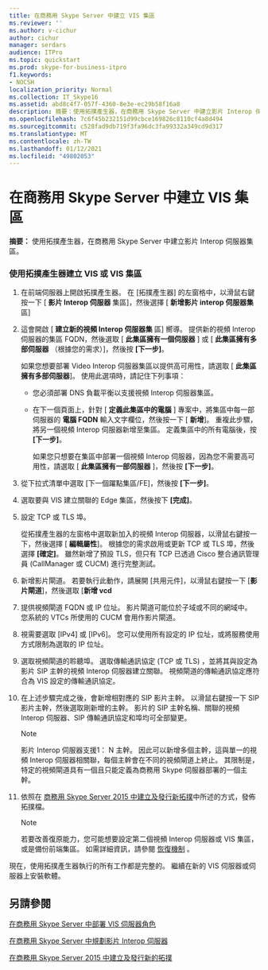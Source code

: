 ```yaml
---
title: 在商務用 Skype Server 中建立 VIS 集區
ms.reviewer: ''
ms.author: v-cichur
author: cichur
manager: serdars
audience: ITPro
ms.topic: quickstart
ms.prod: skype-for-business-itpro
f1.keywords:
- NOCSH
localization_priority: Normal
ms.collection: IT_Skype16
ms.assetid: abd8c4f7-057f-4360-8e3e-ec29b58f16a8
description: 摘要：使用拓撲產生器，在商務用 Skype Server 中建立影片 Interop 伺服器集區。
ms.openlocfilehash: 7c6f45b232151d99cbce169826c8110cf4a8d494
ms.sourcegitcommit: c528fad9db719f3fa96dc3fa99332a349cd9d317
ms.translationtype: MT
ms.contentlocale: zh-TW
ms.lasthandoff: 01/12/2021
ms.locfileid: "49802053"
---
```

# <a name="create-a-vis-pool-in-skype-for-business-server"></a>在商務用 Skype Server 中建立 VIS 集區
 
**摘要：** 使用拓撲產生器，在商務用 Skype Server 中建立影片 Interop 伺服器集區。
  
### <a name="create-a-vis-or-vis-pool-using-topology-builder"></a>使用拓撲產生器建立 VIS 或 VIS 集區

1. 在前端伺服器上開啟拓撲產生器。 在 [拓撲產生器] 的左窗格中，以滑鼠右鍵按一下 [ **影片 Interop 伺服器** 集區]，然後選擇 [ **新增影片 interop 伺服器集** 區] 
    
2. 這會開啟 [ **建立新的視頻 Interop 伺服器集** 區] 嚮導。 提供新的視頻 Interop 伺服器的集區 FQDN，然後選取 [ **此集區擁有一個伺服器** ] 或 [ **此集區擁有多部伺服器** （根據您的需求）]，然後按 **[下一步]**。
    
    如果您想要部署 Video Interop 伺服器集區以提供高可用性，請選取 [ **此集區擁有多部伺服器**]。 使用此選項時，請記住下列事項： 
    
    - 您必須部署 DNS 負載平衡以支援視頻 Interop 伺服器集區。 
    
   - 在下一個頁面上，針對 [ **定義此集區中的電腦** ] 專案中，將集區中每一部伺服器的 **電腦 FQDN** 輸入文字欄位，然後按一下 [ **新增**]。 重複此步驟，將另一個視頻 Interop 伺服器新增至集區。 定義集區中的所有電腦後，按 **[下一步]**。
    
     如果您只想要在集區中部署一個視頻 Interop 伺服器，因為您不需要高可用性，請選取 [ **此集區擁有一部伺服器** ]，然後按 **[下一步]**。
    
3. 從下拉式清單中選取 [下一個躍點集區/FE]，然後按 **[下一步]**。
    
4. 選取要與 VIS 建立關聯的 Edge 集區，然後按下 **[完成]**。
    
5. 設定 TCP 或 TLS 埠。
    
    從拓撲產生器的左窗格中選取新加入的視頻 Interop 伺服器，以滑鼠右鍵按一下，然後選擇 [ **編輯屬性**]。 根據您的需求啟用或更新 TCP 或 TLS 埠，然後選擇 **[確定]**。 雖然新增了預設 TLS，但只有 TCP 已透過 Cisco 整合通訊管理員 (CallManager 或 CUCM) 進行完整測試。
    
6. 新增影片閘道。 若要執行此動作，請展開 [共用元件]，以滑鼠右鍵按一下 [**影片閘道**]，然後選取 [**新增 vcd**
    
7. 提供視頻閘道 FQDN 或 IP 位址。 影片閘道可能位於子域或不同的網域中。 您系統的 VTCs 所使用的 CUCM 會用作影片閘道。
    
8. 視需要選取 [IPv4] 或 [IPv6]。 您可以使用所有設定的 IP 位址，或將服務使用方式限制為選取的 IP 位址。
    
9. 選取視頻閘道的聆聽埠。 選取傳輸通訊協定 (TCP 或 TLS) ，並將其與設定為影片 SIP 主幹的視頻 Interop 伺服器建立關聯。 視頻閘道的傳輸通訊協定應符合為 VIS 設定的傳輸通訊協定。
    
10. 在上述步驟完成之後，會新增相對應的 SIP 影片主幹。 以滑鼠右鍵按一下 SIP 影片主幹，然後選取剛新增的主幹。 影片的 SIP 主幹名稱、關聯的視頻 Interop 伺服器、SIP 傳輸通訊協定和埠均可全部變更。 
    
    > [!NOTE]
    >  影片 Interop 伺服器支援1： N 主幹。 因此可以新增多個主幹，這與單一的視頻 Interop 伺服器相關聯，每個主幹會在不同的視頻閘道上終止。 其限制是，特定的視頻閘道具有一個且只能定義為商務用 Skype 伺服器部署的一個主幹。
  
11. 依照在 [商務用 Skype Server 2015 中建立及發行新拓撲](../../deploy/install/create-and-publish-new-topology.md)中所述的方式，發佈拓撲檔。
    
    > [!NOTE]
    > 若要改善復原能力，您可能想要設定第二個視頻 Interop 伺服器或 VIS 集區，或是備份前端集區。 如需詳細資訊，請參閱 [恢復機制](../../plan-your-deployment/video-interop-server.md#resiliency) 。
  
現在，使用拓撲產生器執行的所有工作都是完整的。 繼續在新的 VIS 伺服器或伺服器上安裝軟體。
## <a name="see-also"></a>另請參閱

[在商務用 Skype Server 中部署 VIS 伺服器角色](deploy-the-vis-server-role.md)

[在商務用 Skype Server 中規劃影片 Interop 伺服器](../../plan-your-deployment/video-interop-server.md)
  
[在商務用 Skype Server 2015 中建立及發行新的拓撲](../../deploy/install/create-and-publish-new-topology.md)
